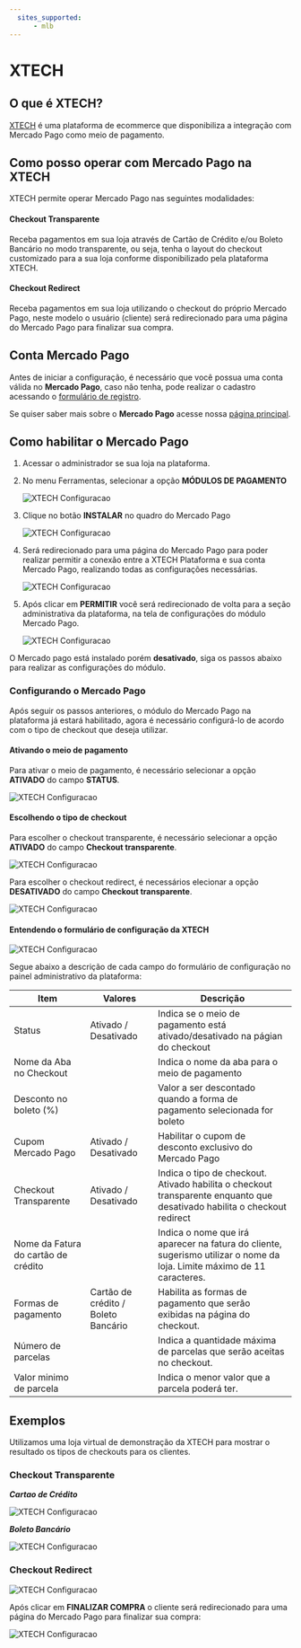 ```yaml
---
  sites_supported:
      - mlb
---
```


# XTECH

## O que é XTECH?

[XTECH](https://www.xtechcommerce.com/) é uma plataforma de ecommerce que disponibiliza a integração com Mercado Pago como meio de pagamento.

## Como posso operar com Mercado Pago na XTECH

XTECH permite operar Mercado Pago nas seguintes modalidades:

#### Checkout Transparente

Receba pagamentos em sua loja através de Cartão de Crédito e/ou Boleto Bancário no modo transparente, ou seja, tenha o layout do checkout customizado para a sua loja conforme disponibilizado pela plataforma XTECH.

#### Checkout Redirect

Receba pagamentos em sua loja utilizando o checkout do próprio Mercado Pago, neste modelo o usuário (cliente) será redirecionado para uma página do Mercado Pago para finalizar sua compra.

## Conta Mercado Pago

Antes de iniciar a configuração, é necessário que você possua uma conta válida no **Mercado Pago**, caso não tenha, pode realizar o cadastro acessando o [formulário de registro](https://www.mercadopago.com.br/registration-mp?mode=mp).

Se quiser saber mais sobre o **Mercado Pago** acesse nossa [página principal](https://www.mercadopago.com.br/).

## Como habilitar o Mercado Pago

1. Acessar o administrador se sua loja na plataforma.
2. No menu Ferramentas, selecionar a opção **MÓDULOS DE PAGAMENTO**

    ![XTECH Configuracao](/images/xtech_config01.png)

3. Clique no botão **INSTALAR** no quadro do Mercado Pago

    ![XTECH Configuracao](/images/xtech_config02.png)

4. Será redirecionado para uma página do Mercado Pago para poder realizar permitir a conexão entre a XTECH Plataforma e sua conta Mercado Pago, realizando todas as configurações necessárias.

    ![XTECH Configuracao](/images/xtech_config03.png)

5. Após clicar em **PERMITIR** você será redirecionado de volta para a seção administrativa da plataforma, na tela de configurações do módulo Mercado Pago.

    ![XTECH Configuracao](/images/xtech_config04.png)

O Mercado pago está instalado porém **desativado**, siga os passos abaixo para realizar as configurações do módulo.

### Configurando o Mercado Pago

Após seguir os passos anteriores, o módulo do Mercado Pago na plataforma já estará habilitado, agora é necessário configurá-lo de acordo com o tipo de checkout que deseja utilizar.

#### Ativando o meio de pagamento

Para ativar o meio de pagamento, é necessário selecionar a opção **ATIVADO** do campo **STATUS**.

![XTECH Configuracao](/images/xtech_config06.png)

#### Escolhendo o tipo de checkout

Para escolher o checkout transparente, é necessário selecionar a opção **ATIVADO** do campo **Checkout transparente**.

![XTECH Configuracao](/images/xtech_config07.png)

Para escolher o checkout redirect, é necessários elecionar a opção **DESATIVADO** do campo **Checkout transparente**.

![XTECH Configuracao](/images/xtech_config08.png)

#### Entendendo o formulário de configuração da XTECH

![XTECH Configuracao](/images/xtech_config05.png)

Segue abaixo a descrição de cada campo do formulário de configuração no painel administrativo da plataforma:

Item | Valores | Descrição
---------|----------|---------
 Status | Ativado / Desativado | Indica se o meio de pagamento está ativado/desativado na págian do checkout
 Nome da Aba no Checkout | | Indica o nome da aba para o meio de pagamento
 Desconto no boleto (%) | | Valor a ser descontado quando a forma de pagamento selecionada for boleto
 Cupom Mercado Pago | Ativado / Desativado | Habilitar o cupom de desconto exclusivo do Mercado Pago
 Checkout Transparente | Ativado / Desativado | Indica o tipo de checkout. Ativado habilita o checkout transparente enquanto que desativado habilita o checkout redirect
 Nome da Fatura do cartão de crédito | | Indica o nome que irá aparecer na fatura do cliente, sugerismo utilizar o nome da loja. Limite máximo de 11 caracteres.
 Formas de pagamento | Cartão de crédito / Boleto Bancário | Habilita as formas de pagamento que serão exibidas na página do checkout.
 Número de parcelas | | Indica a quantidade máxima de parcelas que serão aceitas no checkout.
 Valor minimo de parcela | | Indica o menor valor que a parcela poderá ter.

## Exemplos

Utilizamos uma loja virtual de demonstração da XTECH para mostrar o resultado os tipos de checkouts para os clientes.

### Checkout Transparente

**_Cartao de Crédito_**

![XTECH Configuracao](/images/xtech_config12.png)

**_Boleto Bancário_**

![XTECH Configuracao](/images/xtech_config11.png)

### Checkout Redirect

![XTECH Configuracao](/images/xtech_config10.png)

Após clicar em **FINALIZAR COMPRA** o cliente será redirecionado para uma página do Mercado Pago para finalizar sua compra:

![XTECH Configuracao](/images/xtech_gif01.png)